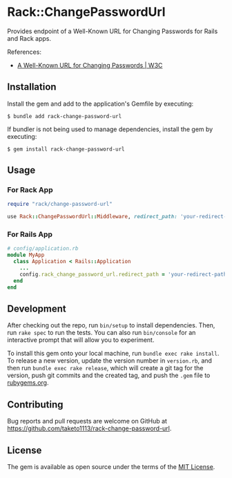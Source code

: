 # Rack::ChangePasswordUrl

Provides endpoint of a Well-Known URL for Changing Passwords for Rails and Rack apps.

References:
* [A Well-Known URL for Changing Passwords | W3C](https://www.w3.org/TR/change-password-url/)

## Installation

Install the gem and add to the application's Gemfile by executing:

    $ bundle add rack-change-password-url

If bundler is not being used to manage dependencies, install the gem by executing:

    $ gem install rack-change-password-url

## Usage
### For Rack App

```ruby
require "rack/change-password-url"

use Rack::ChangePasswordUrl::Middleware, redirect_path: 'your-redirect-path'
```

### For Rails App

```ruby
# config/application.rb
module MyApp
  class Application < Rails::Application
    ...
    config.rack_change_password_url.redirect_path = 'your-redirect-path'
  end
end
```

## Development

After checking out the repo, run `bin/setup` to install dependencies. Then, run `rake spec` to run the tests. You can also run `bin/console` for an interactive prompt that will allow you to experiment.

To install this gem onto your local machine, run `bundle exec rake install`. To release a new version, update the version number in `version.rb`, and then run `bundle exec rake release`, which will create a git tag for the version, push git commits and the created tag, and push the `.gem` file to [rubygems.org](https://rubygems.org).

## Contributing

Bug reports and pull requests are welcome on GitHub at https://github.com/taketo1113/rack-change-password-url.

## License

The gem is available as open source under the terms of the [MIT License](https://opensource.org/licenses/MIT).
